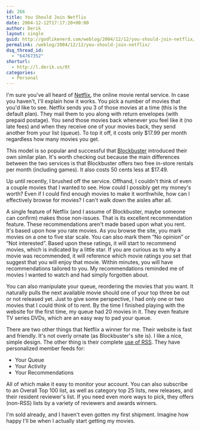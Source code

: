 ```yaml
---
id: 266
title: You Should Join Netflix
date: 2004-12-12T17:17:20+00:00
author: Derik
layout: single
guid: http://godlikenerd.com/weblog/2004/12/12/you-should-join-netflix/
permalink: /weblog/2004/12/12/you-should-join-netflix/
dsq_thread_id:
  - "64767352"
shorturl:
  - http://l.derik.us/8t
categories:
  - Personal
---
```

I'm sure you've all heard of [Netflix](http://www.netflix.com), the online movie rental service. In case you haven't, I'll explain how it works. You pick a number of movies that you'd like to see. Netflix sends you 3 of those movies at a time (this is the default plan). They mail them to you along with return envelopes (with prepaid postage). You send those movies back whenever you feel like it (no late fees) and when they receive one of your movies back, they send another from your list (queue). To top it off, it costs only $17.99 per month regardless how many movies you get.

This model is so popular and successful that [Blockbuster](http://www.blockbuster.com) introduced their own similar plan. It's worth checking out because the main differences between the two services is that Blockbuster offers two free in-store rentals per month (including games). It also costs 50 cents less at $17.49.

Up until recently, I brushed off the service. Offhand, I couldn't think of even a couple movies that I wanted to see. How could I possibly get my money's worth? Even if I could find enough movies to make it worthwhile, how can I effectively browse for movies? I can't walk down the aisles after all.

A single feature of Netflix (and I assume of Blockbuster, maybe someone can confirm) makes those non-issues. That is its excellent recommendation feature. These recommendations aren't made based upon what you rent. It's based upon how you rate movies. As you browse the site, you mark movies on a one to five star scale. You can also mark them &#8220;No opinion&#8221; or &#8220;Not interested&#8221;. Based upon these ratings, it will start to recommend movies, which is indicated by a little star. If you are curious as to why a movie was recommended, it will reference which movie ratings you set that suggest that you will enjoy that movie. Within minutes, you will have recommendations tailored to you. My recommendations reminded me of movies I wanted to watch and had simply forgotten about.

You can also manipulate your queue, reordering the movies that you want. It naturally pulls the next available movie should one of your top three be out or not released yet. Just to give some perspective, I had only one or two movies that I could think of to rent. By the time I finished playing with the website for the first time, my queue had 20 movies in it. They even feature TV series DVDs, which are an easy way to pad your queue.

There are two other things that Netflix a winner for me. Their website is fast and friendly. It's not overly ornate (as Blockbuster's site is). I like a nice, simple design. The other thing is their complete [use of RSS](http://www.netflix.com/RSSFeeds?lnkctr=csbRSS). They have personalized member feeds for:

  * Your Queue
  * Your Activity
  * Your Recommendations

All of which make it easy to monitor your account. You can also subscribe to an Overall Top 100 list, as well as category top 25 lists, new releases, and their resident reviewer's list. If you need even more ways to pick, they offers (non-RSS) lists by a variety of reviewers and awards winners.

I'm sold already, and I haven't even gotten my first shipment. Imagine how happy I'll be when I actually start getting my movies.